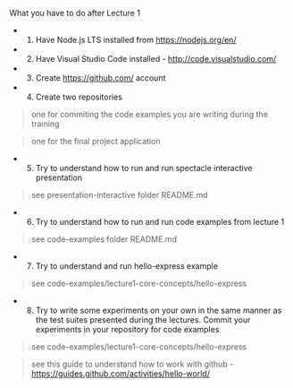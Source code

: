 What you have to do after Lecture 1

* 1. Have Node.js LTS installed from https://nodejs.org/en/

* 2. Have Visual Studio Code installed - http://code.visualstudio.com/

* 3. Create https://github.com/ account

* 4. Create two repositories 

> one for commiting the code examples you are writing during the training

> one for the final project application

* 5. Try to understand how to run and run spectacle interactive presentation

> see presentation-interactive folder README.md

* 6. Try to understand how to run and run code examples from lecture 1

> see code-examples folder README.md

* 7. Try to understand and run hello-express example

> see code-examples/lecture1-core-concepts/hello-express

* 8. Try to write some experiments on your own in the same manner as the test suites presented during the lectures. Commit your experiments in your repository for code examples

> see code-examples/lecture1-core-concepts/hello-express

> see this guide to understand how to work with github - https://guides.github.com/activities/hello-world/
